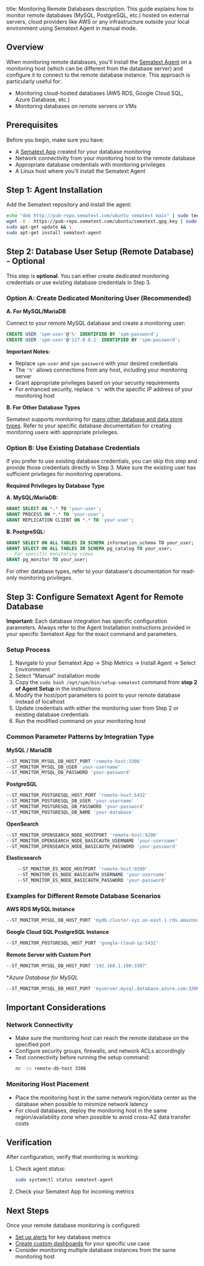 title: Monitoring Remote Databases
description: This guide explains how to monitor remote databases (MySQL, PostgreSQL, etc.) hosted on external servers, cloud providers like AWS or any infrastructure outside your local environment using Sematext Agent in manual mode.

## Overview

When monitoring remote databases, you'll install the [Sematext Agent](/docs/agents/sematext-agent/) on a monitoring host (which can be different from the database server) and configure it to connect to the remote database instance. This approach is particularly useful for:

- Monitoring cloud-hosted databases (AWS RDS, Google Cloud SQL, Azure Database, etc.)
- Monitoring databases on remote servers or VMs

## Prerequisites

Before you begin, make sure you have:

- A [Sematext App](/docs/monitoring/quick-start/) created for your database monitoring
- Network connectivity from your monitoring host to the remote database
- Appropriate database credentials with monitoring privileges
- A Linux host where you'll install the Sematext Agent

## Step 1: Agent Installation

Add the Sematext repository and install the agent:

```bash
echo "deb http://pub-repo.sematext.com/ubuntu sematext main" | sudo tee /etc/apt/sources.list.d/sematext.list > /dev/null && \
wget -O - https://pub-repo.sematext.com/ubuntu/sematext.gpg.key | sudo apt-key add - && \
sudo apt-get update && \
sudo apt-get install sematext-agent
```

## Step 2: Database User Setup (Remote Database) - Optional

This step is **optional**. You can either create dedicated monitoring credentials or use existing database credentials in Step 3.

### Option A: Create Dedicated Monitoring User (Recommended)

**A. For MySQL/MariaDB**

Connect to your remote MySQL database and create a monitoring user:

```sql
CREATE USER 'spm-user'@'%' IDENTIFIED BY 'spm-password';
CREATE USER 'spm-user'@'127.0.0.1' IDENTIFIED BY 'spm-password';
```

**Important Notes:**

- Replace `spm-user` and `spm-password` with your desired credentials
- The `'%'` allows connections from any host, including your monitoring server
- Grant appropriate privileges based on your security requirements
- For enhanced security, replace `'%'` with the specific IP address of your monitoring host

**B. For Other Database Types**

Sematext supports monitoring for [many other database and data store types](/docs/integration/#databases-data-stores). Refer to your specific database documentation for creating monitoring users with appropriate privileges.

### Option B: Use Existing Database Credentials

If you prefer to use existing database credentials, you can skip this step and provide those credentials directly in Step 3. Make sure the existing user has sufficient privileges for monitoring operations.

**Required Privileges by Database Type**

**A. MySQL/MariaDB:**
```sql
GRANT SELECT ON *.* TO 'your-user';
GRANT PROCESS ON *.* TO 'your-user';
GRANT REPLICATION CLIENT ON *.* TO 'your-user';
```

**B. PostgreSQL:**

```sql
GRANT SELECT ON ALL TABLES IN SCHEMA information_schema TO your_user;
GRANT SELECT ON ALL TABLES IN SCHEMA pg_catalog TO your_user;
-- For specific monitoring views
GRANT pg_monitor TO your_user;
```

For other database types, refer to your database's documentation for read-only monitoring privileges.

## Step 3: Configure Sematext Agent for Remote Database

**Important:** Each database integration has specific configuration parameters. Always refer to the Agent Installation instructions provided in your specific Sematext App for the exact command and parameters.

### Setup Process

1. Navigate to your Sematext App → Ship Metrics → Install Agent → Select Environmnent 
2. Select "Manual" installation mode
3. Copy the `sudo bash /opt/spm/bin/setup-sematext` command from **step 2 of Agent Setup** in the instructions
4. Modify the host/port parameters to point to your remote database instead of localhost
5. Update credentials with either the monitoring user from Step 2 or existing database credentials
6. Run the modified command on your monitoring host

### Common Parameter Patterns by Integration Type

**MySQL / MariaDB**
```bash
--ST_MONITOR_MYSQL_DB_HOST_PORT 'remote-host:3306'
--ST_MONITOR_MYSQL_DB_USER 'your-username'
--ST_MONITOR_MYSQL_DB_PASSWORD 'your-password'
```

**PostgreSQL**
```bash
--ST_MONITOR_POSTGRESQL_HOST_PORT 'remote-host:5432'
--ST_MONITOR_POSTGRESQL_DB_USER 'your-username'
--ST_MONITOR_POSTGRESQL_DB_PASSWORD 'your-password'
--ST_MONITOR_POSTGRESQL_DB_NAME 'your-database'
```

**OpenSearch**
```bash
--ST_MONITOR_OPENSEARCH_NODE_HOSTPORT 'remote-host:9200'
--ST_MONITOR_OPENSEARCH_NODE_BASICAUTH_USERNAME 'your-username'
--ST_MONITOR_OPENSEARCH_NODE_BASICAUTH_PASSWORD 'your-password'
```

**Elasticsearch**
```bash
    --ST_MONITOR_ES_NODE_HOSTPORT 'remote-host:9200'
    --ST_MONITOR_ES_NODE_BASICAUTH_USERNAME 'your-username'
    --ST_MONITOR_ES_NODE_BASICAUTH_PASSWORD 'your-password'
```

### Examples for Different Remote Database Scenarios

**AWS RDS MySQL Instance**
```bash
--ST_MONITOR_MYSQL_DB_HOST_PORT 'mydb.cluster-xyz.us-east-1.rds.amazonaws.com:3306'
```

**Google Cloud SQL PostgreSQL Instance**  
```bash
--ST_MONITOR_POSTGRESQL_HOST_PORT 'google-cloud-ip:5432'
```

**Remote Server with Custom Port**
```bash
--ST_MONITOR_MYSQL_DB_HOST_PORT '192.168.1.100:3307'
```

**Azure Database for MySQL*
```bash
--ST_MONITOR_MYSQL_DB_HOST_PORT 'myserver.mysql.database.azure.com:3306'
```

## Important Considerations

### Network Connectivity

- Make sure the monitoring host can reach the remote database on the specified port
- Configure security groups, firewalls, and network ACLs accordingly
- Test connectivity before running the setup command:
  ```bash
  nc -zv remote-db-host 3306
  ```

### Monitoring Host Placement

- Place the monitoring host in the same network region/data center as the database when possible to minimize network latency
- For cloud databases, deploy the monitoring host in the same region/availability zone when possible to avoid cross-AZ data transfer costs

## Verification

After configuration, verify that monitoring is working:

1. Check agent status:
   ```bash
   sudo systemctl status sematext-agent
   ```

2. Check your Sematext App for incoming metrics

## Next Steps

Once your remote database monitoring is configured:

- [Set up alerts](/docs/guide/alerts-guide) for key database metrics
- [Create custom dashboards](/docs/dashboards/) for your specific use case  
- Consider monitoring multiple database instances from the same monitoring host

